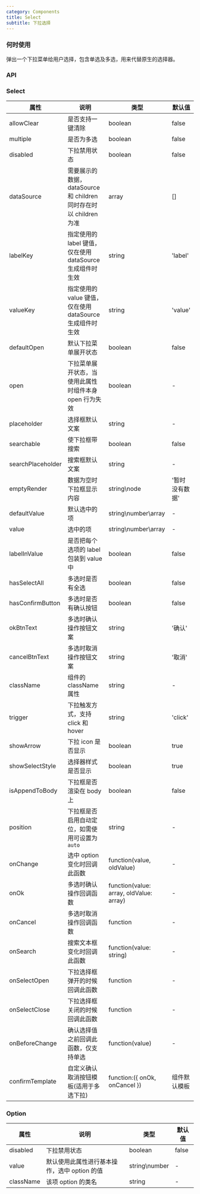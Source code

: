 ```yaml
---
category: Components
title: Select
subtitle: 下拉选择
---
```


### 何时使用

弹出一个下拉菜单给用户选择，包含单选及多选，用来代替原生的选择器。

### API

### Select

| 属性              | 说明                                                              | 类型                                    | 默认值         |
| ----------------- | ----------------------------------------------------------------- | --------------------------------------- | -------------- |
| allowClear        | 是否支持一键清除                                                  | boolean                                 | false          |
| multiple          | 是否为多选                                                        | boolean                                 | false          |
| disabled          | 下拉禁用状态                                                      | boolean                                 | false          |
| dataSource        | 需要展示的数据，dataSource 和 children 同时存在时以 children 为准 | array                                   | []             |
| labelKey          | 指定使用的 label 键值，仅在使用 dataSource 生成组件时生效         | string                                  | 'label'        |
| valueKey          | 指定使用的 value 键值，仅在使用 dataSource 生成组件时生效         | string                                  | 'value'        |
| defaultOpen       | 默认下拉菜单展开状态                                              | boolean                                 | false          |
| open              | 下拉菜单展开状态，当使用此属性时组件本身 open 行为失效            | boolean                                 | -              |
| placeholder       | 选择框默认文案                                                    | string                                  | -              |
| searchable        | 使下拉框带搜索                                                    | boolean                                 | false          |
| searchPlaceholder | 搜索框默认文案                                                    | string                                  | -              |
| emptyRender       | 数据为空时下拉框显示内容                                          | string\node                             | '暂时没有数据' |
| defaultValue      | 默认选中的项                                                      | string\number\array                     | -              |
| value             | 选中的项                                                          | string\number\array                     | -              |
| labelInValue      | 是否把每个选项的 label 包装到 value 中                            | boolean                                 | false          |
| hasSelectAll      | 多选时是否有全选                                                  | boolean                                 | false          |
| hasConfirmButton  | 多选时是否有确认按钮                                              | boolean                                 | false          |
| okBtnText         | 多选时确认操作按钮文案                                            | string                                  | '确认'         |
| cancelBtnText     | 多选时取消操作按钮文案                                            | string                                  | '取消'         |
| className         | 组件的 className 属性                                             | string                                  | -              |
| trigger           | 下拉触发方式，支持 click 和 hover                                 | string                                  | 'click'        |
| showArrow         | 下拉 icon 是否显示                                                | boolean                                 | true           |
| showSelectStyle   | 选择器样式是否显示                                                | boolean                                 | true           |
| isAppendToBody    | 下拉框是否渲染在 body 上                                          | boolean                                 | false          |  |
| position          | 下拉框是否启用自动定位，如需使用可设置为`auto`                    | string                                  | -              |
| onChange          | 选中 option 变化时回调此函数                                      | function(value, oldValue)               | -              |
| onOk              | 多选时确认操作回调函数                                            | function(value: array, oldValue: array) | -              |
| onCancel          | 多选时取消操作回调函数                                            | function                                | -              |
| onSearch          | 搜索文本框变化时回调此函数                                        | function(value: string)                 | -              |
| onSelectOpen      | 下拉选择框弹开的时候回调此函数                                    | function                                | -              |
| onSelectClose     | 下拉选择框关闭的时候回调此函数                                    | function                                | -              |
| onBeforeChange    | 确认选择值之前回调此函数，仅支持单选                              | function(value)                         | -              |
| confirmTemplate   | 自定义确认取消按钮模板(适用于多选下拉)                            | function:({ onOk, onCancel })           | 组件默认模板   |

### Option

| 属性      | 说明                                         | 类型          | 默认值 |
| --------- | -------------------------------------------- | ------------- | ------ |
| disabled  | 下拉禁用状态                                 | boolean       | false  |
| value     | 默认使用此属性进行基本操作，选中 option 的值 | string\number | -      |
| className | 该项 option 的类名                           | string        | -      |
